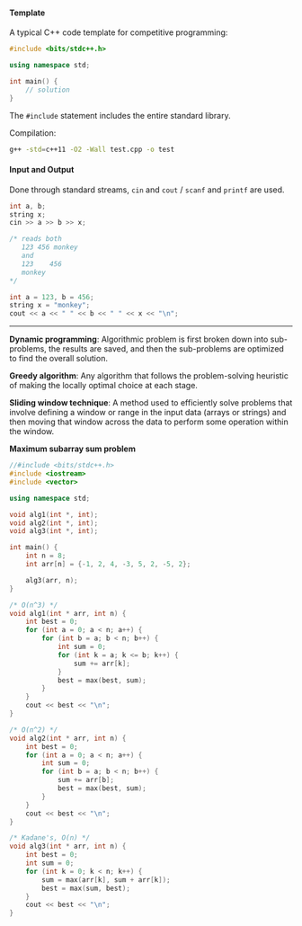 #### Template
A typical C++ code template for competitive programming:
```cpp
#include <bits/stdc++.h>

using namespace std;

int main() {
	// solution
}
```
The `#include` statement includes the entire standard library.

Compilation:
```bash
g++ -std=c++11 -O2 -Wall test.cpp -o test
```

#### Input and Output
Done through standard streams, `cin` and `cout` / `scanf` and `printf` are used.
```cpp
int a, b;
string x;
cin >> a >> b >> x;

/* reads both
   123 456 monkey
   and
   123    456
   monkey 
*/
```

```cpp
int a = 123, b = 456;
string x = "monkey";
cout << a << " " << b << " " << x << "\n";
```

---

**Dynamic programming**: Algorithmic problem is first broken down into sub-problems, the results are saved, and then the sub-problems are optimized to find the overall solution.

**Greedy algorithm**: Any algorithm that follows the problem-solving heuristic of making the locally optimal choice at each stage.

**Sliding window technique**: A method used to efficiently solve problems that involve defining a window or range in the input data (arrays or strings) and then moving that window across the data to perform some operation within the window.

**Maximum subarray sum problem**
```cpp
//#include <bits/stdc++.h>
#include <iostream>
#include <vector>

using namespace std;

void alg1(int *, int);
void alg2(int *, int);
void alg3(int *, int);

int main() {
    int n = 8;
    int arr[n] = {-1, 2, 4, -3, 5, 2, -5, 2};

    alg3(arr, n);
}

/* O(n^3) */
void alg1(int * arr, int n) {
    int best = 0;
    for (int a = 0; a < n; a++) {
        for (int b = a; b < n; b++) {
            int sum = 0;
            for (int k = a; k <= b; k++) {
                sum += arr[k];
            }
            best = max(best, sum);
        }
    }
    cout << best << "\n";
}

/* O(n^2) */
void alg2(int * arr, int n) {
    int best = 0;
    for (int a = 0; a < n; a++) {
        int sum = 0;
        for (int b = a; b < n; b++) {
            sum += arr[b];
            best = max(best, sum);
        }
    }
    cout << best << "\n";
}

/* Kadane's, O(n) */
void alg3(int * arr, int n) {
    int best = 0;
    int sum = 0;
    for (int k = 0; k < n; k++) {
        sum = max(arr[k], sum + arr[k]);
        best = max(sum, best);
    }
    cout << best << "\n";
}
```